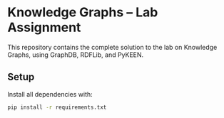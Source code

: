 # Knowledge Graphs – Lab Assignment

This repository contains the complete solution to the lab on Knowledge Graphs, using GraphDB, RDFLib, and PyKEEN.

## Setup

Install all dependencies with:

```bash
pip install -r requirements.txt
